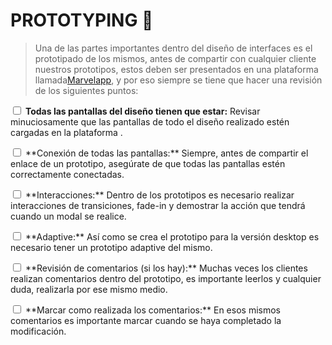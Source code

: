 # PROTOTYPING  🚀
> Una de las partes importantes dentro del diseño de interfaces es el prototipado de los mismos, antes de compartir con cualquier cliente nuestros prototipos, estos deben ser presentados en una plataforma llamada[Marvelapp](http://www.marvelapp.com), y por eso siempre se tiene que hacer una revisión de los siguientes puntos:

<input type="checkbox" name=""> **Todas las pantallas del diseño tienen que estar:** <span class="text-grey italic">Revisar minuciosamente que las pantallas de todo el diseño realizado estén cargadas en la plataforma .</span>
<p><input type="checkbox" name=""> **Conexión de todas las pantallas:** <span class="text-grey italic">Siempre, antes de compartir el enlace de un prototipo, asegúrate de que todas las pantallas estén correctamente conectadas.</span></p>
<p><input type="checkbox" name=""> **Interacciones:** <span class="text-grey italic">Dentro de los prototipos es necesario realizar interacciones de transiciones, fade-in y demostrar la acción que tendrá cuando un modal se realice.</span></p>
<p><input type="checkbox" name=""> **Adaptive:** <span class="text-grey italic">Así como se crea el prototipo para la versión desktop es necesario tener un prototipo adaptive del mismo.</span></p>
<p><input type="checkbox" name=""> **Revisión de comentarios (si los hay):** <span class="text-grey italic">Muchas veces los clientes realizan comentarios dentro del prototipo, es importante leerlos y cualquier duda, realizarla por ese mismo medio.</span></p>
<p><input type="checkbox" name=""> **Marcar como realizada los comentarios:** <span class="text-grey italic">En esos mismos comentarios es importante marcar cuando se haya completado la modificación.</span></p>
